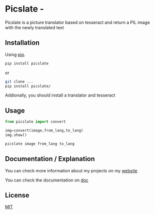 # Picslate - 

Picslate is a picture translator based on tesseract and return a PIL image with the newly translated text



## Installation

Using [pip](https://pip.pypa.io/en/stable/).

```bash
pip install picslate
```
or
```bash
git clone ...
pip install picslate/
```
Addionally, you should install a translator and tesseract

## Usage


```python
from picslate import convert

img=convert(image,from_lang,to_lang)
img.show()


```

```bash
picslate image from_lang to_lang
```

## Documentation / Explanation

You can check more information about my projects on my [website](https://thomasportier.com/)

You can check the documentation on [doc](https://doc.thomasportier.com/picslate/)

## License
[MIT](https://github.com/ts0mas/wordbay/blob/master/LICENSE.md)
